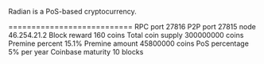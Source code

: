 

Radian is a PoS-based cryptocurrency.


===========================
RPC port 	27816
P2P port 	27815
node    	46.254.21.2
Block reward 	160 coins
Total coin supply 	300000000 coins
Premine percent 	15.1%
Premine amount 	45800000 coins
PoS percentage 	5% per year
Coinbase maturity 	10 blocks
